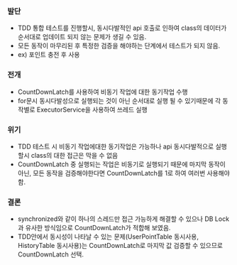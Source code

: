 ### **발단**
- TDD 통합 테스트를 진행할시, 동시다발적인 api 호출로 인하여 class의 데이터가 순서대로 업데이트 되지 않는 문제가 생길 수 있음.
- 모든 동작이 마무리된 후 특정한 검증을 해야하는 단계에서 테스트가 되지 않음.
- ex) 포인트 충전 후 사용

### **전개**
- CountDownLatch를 사용하여 비동기 작업에 대한 동기작업 수행
- for문시 동시다발성으로 실행되는 것이 아닌 순서대로 실행 될 수 있기때문에 각 동작별로 ExecutorService을 사용하여 쓰레드 실행

### **위기**
- TDD 테스트 시 비동기 작업에대한 동기작업은 가능하나 api 동시다발적으로 실행할시 class의 대한 접근은 막을 수 없음
- CountDownLatch 중 실행되는 작업은 비동기로 실행되기 때문에 마지막 동작이 아닌, 모든 동작을 검증해야한다면 CountDownLatch를 1로 하여 여러번 사용해야함.

### **결론**
- synchronized와 같이 하나의 스레드만 접근 가능하게 해결할 수 있으나 DB Lock과 유사한 방식임으로 CountDownLatch가 적합해 보였음.
- TDD안에서 동시성이 나타날 수 있는 문제(UserPointTable 동시사용, HistoryTable 동시사용)는 CountDownLatch로 마지막 값 검증할 수 있으므로 CountDownLatch 선택.
